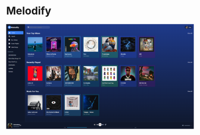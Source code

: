 # Melodify
![imagen](https://github.com/Diazhttps/Melodify/blob/0d659575a678abcb53a851472830837fe45e0a9f/imagen_2025-03-10_194028387.png)
